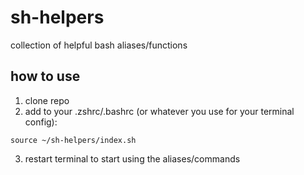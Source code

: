 # sh-helpers
collection of helpful bash aliases/functions

## how to use
1. clone repo
2. add to your .zshrc/.bashrc (or whatever you use for your terminal config):
```/bin/sh
source ~/sh-helpers/index.sh
```
3. restart terminal to start using the aliases/commands
